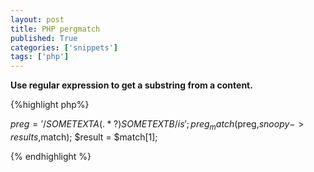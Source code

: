 ```yaml
---
layout: post
title: PHP pergmatch
published: True
categories: ['snippets']
tags: ['php']
---
```


**Use regular expression to get a substring from a content.**

{%highlight php%}

$preg='/SOME TEXT A(.*?)SOME TEXT B/is';
preg_match($preg,$snoopy->results,$match);
$result = $match[1];

{% endhighlight %}
